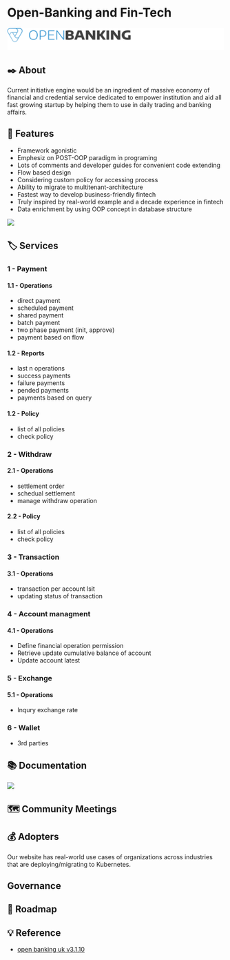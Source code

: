 # Open-Banking and Fin-Tech

![](./docs/images/logo.svg)

## ✒️ About

Current initiative engine would be an ingredient of massive economy of financial and credential service dedicated to empower institution and aid all fast growing startup by helping them to use in daily trading and banking affairs.




## 🔭 Features

* Framework agonistic
* Emphesiz on POST-OOP paradigm in programing
* Lots of comments and developer guides for convenient code extending
* Flow based design
* Considering custom policy for accessing process
* Ability to migrate to multitenant-architecture
* Fastest way to develop business-friendly fintech
* Truly inspired by real-world example and a decade experience in fintech
* Data enrichment by using OOP concept in database structure


![](https://img.rawpixel.com/s3fs-private/rawpixel_images/website_content/k-g-g1296-fintech.jpg?w=800&dpr=1&fit=default&crop=default&q=65&vib=3&con=3&usm=15&bg=F4F4F3&ixlib=js-2.2.1&s=f079a436e5bfb3fad425248c6cfb135a)


## 🏷️ Services

### 1 - Payment

#### 1.1 - Operations

* direct payment
* scheduled payment
* shared payment
* batch payment
* two phase payment (init, approve)
* payment based on flow

#### 1.2 - Reports

* last n operations
* success payments
* failure payments
* pended payments
* payments based on query

#### 1.2 - Policy

* list of all policies
* check policy

### 2 - Withdraw

#### 2.1 - Operations

* settlement order
* schedual settlement
* manage withdraw operation

#### 2.2 - Policy

* list of all policies
* check policy

### 3 - Transaction

#### 3.1 - Operations

* transaction per account lsit
* updating status of transaction

### 4 - Account managment

#### 4.1 - Operations

* Define financial operation permission
* Retrieve update cumulative balance of account
* Update account latest 

### 5 - Exchange

#### 5.1 - Operations

* Inqury exchange rate

### 6 - Wallet

* 3rd parties

## 📚 Documentation

![](./docs/images/run.png)

## 🗺️ Community Meetings 


## 💰 Adopters

Our website has real-world use cases of organizations across industries that are deploying/migrating to Kubernetes.

## Governance 

## 🔮 Roadmap

## 💡 Reference

* [open banking uk v3.1.10](https://openbankinguk.github.io/read-write-api-site3/v3.1.10/resources-and-data-models/pisp/domestic-payments.html)